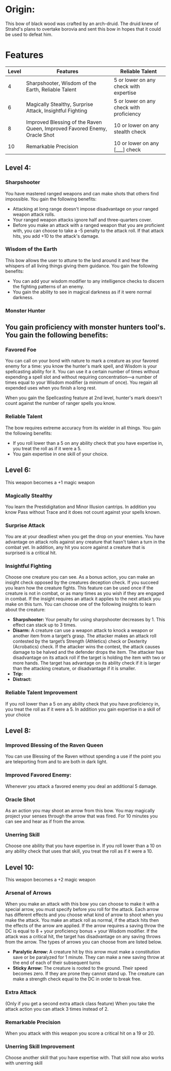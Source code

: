 # Origin:
This bow of black wood was crafted by an arch-druid. The druid knew of Strahd's plans to overtake borovia and sent this bow in hopes that it could be used to defeat him.

# Features
Level|Features|Reliable Talent
---|---|---
4|Sharpshooter, Wisdom of the Earth, Reliable Talent | 5 or lower on any check with expertise
6|Magically Stealthy, Surprise Attack, Insightful Fighting| 5 or lower on any check with proficiency
8|Improved Blessing of the Raven Queen, Improved Favored Enemy, Oracle Shot| 10 or lower on any stealth check
10|Remarkable Precision| 10 or lower on any [___] check

## Level 4:
### Sharpshooter
You have mastered ranged weapons and can make shots that others find impossible. You gain the following benefits:
-   Attacking at long range doesn't impose disadvantage on your ranged weapon attack rolls.
-   Your ranged weapon attacks ignore half and three-quarters cover.
-   Before you make an attack with a ranged weapon that you are proficient with, you can choose to take a -5 penalty to the attack roll. If that attack hits, you add +10 to the attack's damage.

### Wisdom of the Earth
This bow allows the user to attune to the land around it and hear the whispers of all living things giving them guidance. You gain the following benefits:
- You can add your wisdom modifier to any intelligence checks to discern the fighting patterns of an enemy.
- You gain the ability to see in magical darkness as if it were normal darkness.

### Monster Hunter
You gain proficiency with monster hunters tool's. You gain the following benefits:
- 

### Favored Foe
You can call on your bond with nature to mark a creature as your favored enemy for a time: you know the hunter's mark spell, and Wisdom is your spellcasting ability for it. You can use it a certain number of times without expending a spell slot and without requiring concentration—a number of times equal to your Wisdom modifier (a minimum of once). You regain all expended uses when you finish a long rest.

When you gain the Spellcasting feature at 2nd level, hunter's mark doesn't count against the number of ranger spells you know.

### Reliable Talent
The bow requires extreme accuracy from its wielder in all things. You gain the following benefits:
- If you roll lower than a 5 on any ability check that you have expertise in, you treat the roll as if it were a 5.
- You gain expertise in one skill of your choice.

## Level 6:
This weapon becomes a +1 magic weapon

### Magically Stealthy
You learn the Prestidigitation and Minor Illusion cantrips. In addition you know Pass without Trace and it does not count against your spells known.

### Surprise Attack
You are at your deadliest when you get the drop on your enemies. You have advantage on attack rolls against any creature that hasn't taken a turn in the combat yet. In addition, any hit you score against a creature that is surprised is a critical hit.

### Insightful Fighting
Choose one creature you can see. As a bonus action, you can make an insight check opposed by the creatures deception check. If you succeed you learn how the creature fights. This feature can be used once if the creature is not in combat, or as many times as you wish if they are engaged in combat. If the insight requires an attack it applies to the next attack you make on this turn. You can choose one of the following insights to learn about the creature:
- **Sharpshooter:** Your penalty for using sharpshooter decreases by 1. This effect can stack up to 3 times.
- **Disarm:** A creature can use a weapon attack to knock a weapon or another item from a target’s grasp. The attacker makes an attack roll contested by the target’s Strength (Athletics) check or Dexterity (Acrobatics) check. If the attacker wins the contest, the attack causes damage to be halved and the defender drops the item. The attacker has disadvantage on its attack roll if the target is holding the item with two or more hands. The target has advantage on its ability check if it is larger than the attacking creature, or disadvantage if it is smaller.
- **Trip:**
- **Distract:**

### Reliable Talent Improvement
If you roll lower than a 5 on any ability check that you have proficiency in, you treat the roll as if it were a 5. In addition you gain expertise in a skill of your choice

## Level 8:
### Improved Blessing of the Raven Queen
You can use Blessing of the Raven without spending a use if the point you are teleporting from and to are both in dark light.

### Improved Favored Enemy:
Whenever you attack a favored enemy you deal an additional 5 damage.

### Oracle Shot
As an action you may shoot an arrow from this bow. You may magically project your senses through the arrow that was fired. For 10 minutes you can see and hear as if from the arrow.

### Unerring Skill
Choose one ability that you have expertise in. If you roll lower than a 10 on any ability check that uses that skill, you treat the roll as if it were a 10.

## Level 10:
This weapon becomes a +2 magic weapon

### Arsenal of Arrows
When you make an attack with this bow you can choose to make it with a special arrow, you must specify before you roll for the attack. Each arrow has different effects and you choose what kind of arrow to shoot when you make the attack. You make an attack roll as normal, if the attack hits then the effects of the arrow are applied. If the arrow requires a saving throw the DC is equal to 8 + your proficiency bonus + your Wisdom modifier. If the attack was a critical hit, the target has disadvantage on any saving throws from the arrow. The types of arrows you can choose from are listed below.
- **Paralytic Arrow:** A creature hit by this arrow must make a constitution save or be paralyzed for 1 minute. They can make a new saving throw at the end of each of their subsequent turns
- **Sticky Arrow:** The creature is rooted to the ground. Their speed becomes zero. If they are prone they cannot stand up. The creature can make a strength check equal to the DC in order to break free.

### Extra Attack
(Only if you get a second extra attack class feature)
When you take the attack action you can attack 3 times instead of 2.

### Remarkable Precision
When you attack with this weapon you score a critical hit on a 19 or 20.

### Unerring Skill Improvement
Choose another skill that you have expertise with. That skill now also works with unerring skill